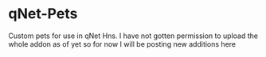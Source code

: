 # qNet-Pets
Custom pets for use in qNet Hns. I have not gotten permission to upload the whole addon as of yet so for now I will be posting new additions here
